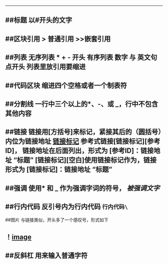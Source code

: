----------------------------------------------------------------------------------------------
##标题
	以\#开头的文字
----------------------------------------------------------------------------------------------
##区块引用
	> 普通引用
	>>嵌套引用
----------------------------------------------------------------------------------------------
##列表
	无序列表
		* + - 开头
	有序列表
		数字 与 英文句点开头
		列表里放引用要缩进
----------------------------------------------------------------------------------------------
##代码区块
	缩进四个空格或者一个制表符
----------------------------------------------------------------------------------------------
##分割线
	一行中三个以上的*、-、或 _，行中不包含其他内容
----------------------------------------------------------------------------------------------
##链接
	链接用[方括号]来标记，紧接其后的（圆括号）内位为链接地址 [链接标记](链接地址)
	参考式链接[链接标记][参考ID]， 链接地址在后面列出，形式为 [参考ID]：链接地址 “标题”
	[链接标记][空白]使用链接标记作为，链接形式为  [链接标记]：链接地址 “标题”
----------------------------------------------------------------------------------------------
##强调
	使用* 和 _ 作为强调字词的符号， *被强调文字*
----------------------------------------------------------------------------------------------
##行内代码
	反引号内为行内代码  `行内代码\`
----------------------------------------------------------------------------------------------
##图片
	与链接类似，开头多了一个感叹号，形式如下

！[image](./images/sealhood.png)
----------------------------------------------------------------------------------------------
##反斜杠
	用来输入普通字符
----------------------------------------------------------------------------------------------